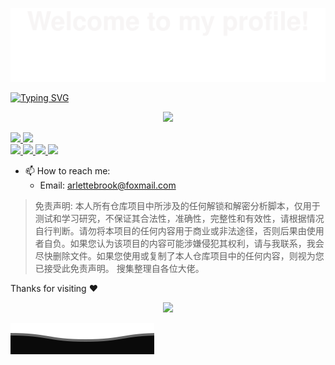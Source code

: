 ![](assets/Bottom_up.svg)

<a href="https://github.com/arlettebrook"><img src="https://readme-typing-svg.herokuapp.com?font=Fira+Code&pause=1000&width=435&lines=Hi+there+%F0%9F%91%8B%2C+I+am+Arlettebrook." alt="Typing SVG" /></a>



<p align="center"> 
    <a href='https://github.com/arlettebrook'><img src="https://github-readme-stats.vercel.app/api?username=arlettebrook&show_icons=true&theme=onedark&show=reviews,discussions_started,discussions_answered,prs_merged,prs_merged_percentage">  </a>
</p>



<div class="image-container">
    <a href='https://github.com/arlettebrook/autoCheck-in'>
        <img src='https://github-readme-stats.vercel.app/api/pin/?username=arlettebrook&repo=autoCheck-in'>
    </a>
    <a href='https://github.com/arlettebrook/autoCheck-in'>
        <img src='https://github-readme-stats.vercel.app/api/pin/?username=arlettebrook&repo=autoCheck-in'>
    </a>
    <!-- 添加更多图片链接 -->
</div>


<div class="image-container">
    <a href='https://github.com/arlettebrook/autoCheck-in'>
        <img src='https://github-readme-stats.vercel.app/api/pin/?username=arlettebrook&repo=autoCheck-in'>
    </a>
    <a href='https://github.com/arlettebrook/autoCheck-in'>
        <img src='https://github-readme-stats.vercel.app/api/pin/?username=arlettebrook&repo=autoCheck-in'>
    </a>
    <!-- 添加更多图片链接 -->
    <a href='https://github.com/arlettebrook/autoCheck-in'>
        <img src='https://github-readme-stats.vercel.app/api/pin/?username=arlettebrook&repo=autoCheck-in'>
    </a>
    <a href='https://github.com/arlettebrook/autoCheck-in'>
        <img src='https://github-readme-stats.vercel.app/api/pin/?username=arlettebrook&repo=autoCheck-in'>
    </a>
</div>






- 📫 How to reach me: 
  * Email: arlettebrook@foxmail.com



> 免责声明: 本人所有仓库项目中所涉及的任何解锁和解密分析脚本，仅用于测试和学习研究，不保证其合法性，准确性，完整性和有效性，请根据情况自行判断。请勿将本项目的任何内容用于商业或非法途径，否则后果由使用者自负。如果您认为该项目的内容可能涉嫌侵犯其权利，请与我联系，我会尽快删除文件。如果您使用或复制了本人仓库项目中的任何内容，则视为您已接受此免责声明。 搜集整理自各位大佬。



Thanks for visiting :heart:

<p align="center"> 
<img src="https://profile-counter.glitch.me/arlettebrook/count.svg">  



![](README.assets/Bottom_down.svg)







<!--
**arlettebrook/arlettebrook** is a ✨ _special_ ✨ repository because its `README.md` (this file) appears on your GitHub profile.

Here are some ideas to get you started:

- 🔭 I’m currently working on ...
- 🌱 I’m currently learning ...
- 👯 I’m looking to collaborate on ...
- 🤔 I’m looking for help with ...
- 💬 Ask me about ...
- 📫 How to reach me: ...
- 😄 Pronouns: ...
- ⚡ Fun fact: ...
-->
